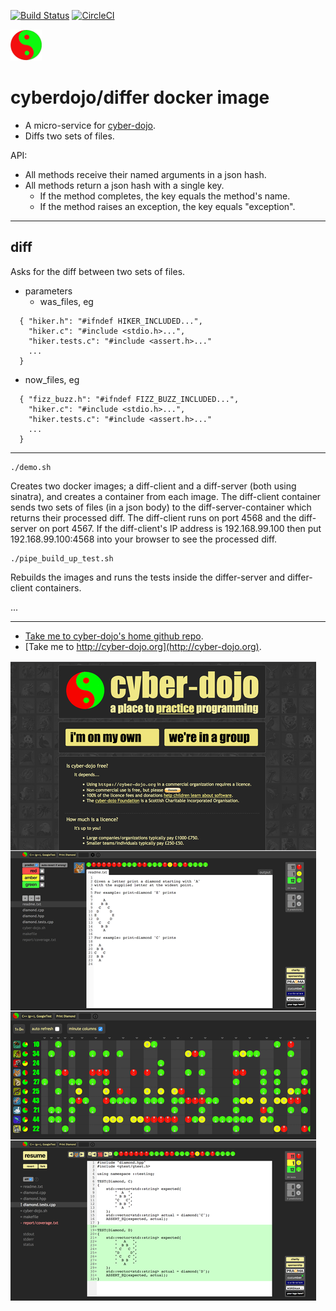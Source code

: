 
[![Build Status](https://travis-ci.org/cyber-dojo/differ.svg?branch=master)](https://travis-ci.org/cyber-dojo/differ)
[![CircleCI](https://circleci.com/gh/cyber-dojo/differ.svg?style=svg)](https://circleci.com/gh/cyber-dojo/differ)

<img src="https://raw.githubusercontent.com/cyber-dojo/nginx/master/images/home_page_logo.png"
alt="cyber-dojo yin/yang logo" width="50px" height="50px"/>

# cyberdojo/differ docker image

- A micro-service for [cyber-dojo](http://cyber-dojo.org).
- Diffs two sets of files.

API:
  * All methods receive their named arguments in a json hash.
  * All methods return a json hash with a single key.
    * If the method completes, the key equals the method's name.
    * If the method raises an exception, the key equals "exception".

- - - -

## diff
Asks for the diff between two sets of files.
- parameters
  * was_files, eg
```
  { "hiker.h": "#ifndef HIKER_INCLUDED...",
    "hiker.c": "#include <stdio.h>...",
    "hiker.tests.c": "#include <assert.h>..."
    ...
  }
```
  * now_files, eg
```
  { "fizz_buzz.h": "#ifndef FIZZ_BUZZ_INCLUDED...",
    "hiker.c": "#include <stdio.h>...",
    "hiker.tests.c": "#include <assert.h>..."
    ...
  }
```

- - - -


```
./demo.sh
```

Creates two docker images; a diff-client and a diff-server (both using sinatra),
and creates a container from each image.
The diff-client container sends two sets of files (in a json body) to the
diff-server-container which returns their processed diff. The diff-client runs
on port 4568 and the diff-server on port 4567. If the diff-client's IP address
is 192.168.99.100 then put 192.168.99.100:4568 into your browser to see the
processed diff.

```
./pipe_build_up_test.sh
```

Rebuilds the images and runs the tests inside the
differ-server and differ-client containers.

...

- - - -

* [Take me to cyber-dojo's home github repo](https://github.com/cyber-dojo/cyber-dojo).
* [Take me to http://cyber-dojo.org](http://cyber-dojo.org).

![cyber-dojo.org home page](https://github.com/cyber-dojo/cyber-dojo/blob/master/shared/home_page_snapshot.png)
